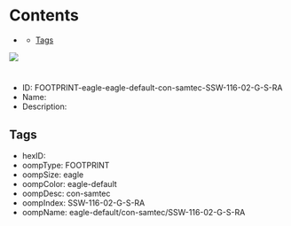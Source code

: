 



Contents
========

* [](#)
	* [Tags](#tags)
  
![][im]
# 

- ID: FOOTPRINT-eagle-eagle-default-con-samtec-SSW-116-02-G-S-RA
- Name: 
- Description: 

## Tags

- hexID: 
- oompType: FOOTPRINT
- oompSize: eagle
- oompColor: eagle-default
- oompDesc: con-samtec
- oompIndex: SSW-116-02-G-S-RA
- oompName: eagle-default/con-samtec/SSW-116-02-G-S-RA



[im]: image.png
